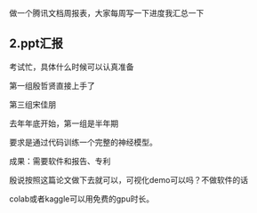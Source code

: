 做一个腾讯文档周报表，大家每周写一下进度我汇总一下

## 2.ppt汇报

考试忙，具体什么时候可以认真准备



第一组殷哲贤直接上手了

第三组宋佳朋



去年年底开始，第一组是半年期

要求是通过代码训练一个完整的神经模型。

成果：需要软件和报告、专利

殷说按照这篇论文做下去就可以，可视化demo可以吗？不做软件的话

colab或者kaggle可以用免费的gpu时长。
